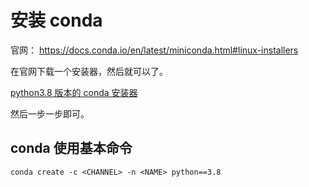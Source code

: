 # 安装 conda

官网： https://docs.conda.io/en/latest/miniconda.html#linux-installers

在官网下载一个安装器，然后就可以了。

[python3.8 版本的 conda 安装器](https://repo.anaconda.com/miniconda/Miniconda3-py38_4.10.3-Linux-x86_64.sh)

然后一步一步即可。

## conda 使用基本命令

`conda create -c <CHANNEL> -n <NAME> python==3.8`
